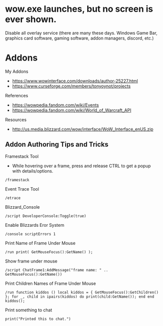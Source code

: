# wow.exe launches, but no screen is ever shown.
Disable all overlay service (there are many these days. Windows Game Bar, graphics card software, gaming software, addon managers, discord, etc.)

# Addons

My Addons
- https://www.wowinterface.com/downloads/author-25227.html
- https://www.curseforge.com/members/tonyoynot/projects


References
- https://wowpedia.fandom.com/wiki/Events
- https://wowpedia.fandom.com/wiki/World_of_Warcraft_API

Resources
- http://us.media.blizzard.com/wow/interface/WoW_Interface_enUS.zip

## Addon Authoring Tips and Tricks
Framestack Tool
- While hovering over a frame, press and release CTRL to get a popup with details/options.
```
/framestack
```

Event Trace Tool
```
/etrace
```

Blizzard_Console
```
/script DeveloperConsole:Toggle(true)
```

Enable Blizzards Eror System
```
/console scriptErrors 1
```

Print Name of Frame Under Mouse
```
/run print( GetMouseFocus():GetName() );
```

Show frame under mouse
```
/script ChatFrame1:AddMessage("frame name: " .. GetMouseFocus():GetName())
```

Print Children Names of Frame Under Mouse
```
/run function kiddos () local kiddos = { GetMouseFocus():GetChildren() }; for _, child in ipairs(kiddos) do print(child:GetName()); end end kiddos();
```

Print something to chat
```
print("Printed this to chat.")
```